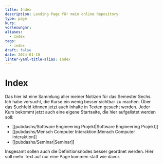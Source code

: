 ```yaml
---
title: Index
description: Landing Page für mein online Repository
type: page
kurs: 
vorlesungnr: 
aliases:
  - Index
tags:
  - index
draft: false
date: 2024-01-10
linter-yaml-title-alias: Index
---
```


# Index

Das hier ist eine Sammlung aller meiner Notizen für das Semester Sechs. Ich habe versucht, die Kurse ein wenig besser sichtbar zu machen. Über das Suchfeld können jetzt auch Inhalte in Texten gesucht werden. Jeder Kurs bekommt jetzt auch eine eigene Startseite, die hier aufgelistet werden soll:

- [[pubdashs/Software Engineering Projekt|Software Engineering Projekt]]
- [[pubdashs/Mensch Computer Interaktion|Mensch Computer Interaktion]]
- [[pubdashs/Seminar|Seminar]]

Insgesamt sollen auch die Definitionsnodes besser geordnet werden. Hier soll mehr Text auf nur eine Page kommen statt wie davor. 